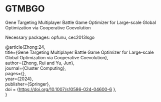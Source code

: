 # GTMBGO
Gene Targeting Multiplayer Battle Game Optimizer for Large-scale Global Optimization via Cooperative Coevolution

Necessary packages: opfunu, cec2013lsgo

@article{Zhong:24,  
  title={Gene Targeting Multiplayer Battle Game Optimizer for Large-scale Global Optimization via Cooperative Coevolution},  
  author={Zhong, Rui and Yu, Jun},  
  journal={Cluster Computing},  
  pages={},  
  year={2024},  
  publisher={Springer},  
  doi = {https://doi.org/10.1007/s10586-024-04600-6 },  
}
